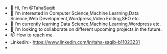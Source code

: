 - 👋 Hi, I’m @TahaSaqib
- 👀 I’m interested in Computer Science,Machine Learning,Data Science,Web Development,Wordpress,Video Editing,SEO etc.
- 🌱 I’m currently learning Data Science,Machine Learning,Wordpress etc.
- 💞️ I’m looking to collaborate on different upcoming projects in the future.
- 📫 How to reach me
-  Linkedin:- https://www.linkedin.com/in/taha-saqib-b11023231
-  
<!---
TahaSaqib/TahaSaqib is a ✨ special ✨ repository because its `README.md` (this file) appears on your GitHub profile.
You can click the Preview link to take a look at your changes.
--->
